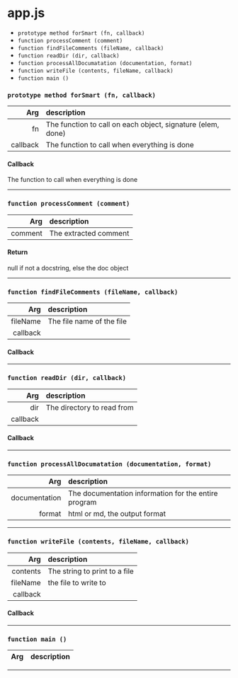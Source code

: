 # app.js

- ``` prototype method forSmart (fn, callback) ```
- ``` function processComment (comment) ```
- ``` function findFileComments (fileName, callback) ```
- ``` function readDir (dir, callback) ```
- ``` function processAllDocumatation (documentation, format) ```
- ``` function writeFile (contents, fileName, callback) ```
- ``` function main () ```



### ``` prototype method forSmart (fn, callback) ```

| Arg | description |
| --: | :-- |
| fn | The function to call on each object, signature (elem, done) |
| callback | The function to call when everything is done |




#### Callback

The function to call when everything is done





---

### ``` function processComment (comment) ```

| Arg | description |
| --: | :-- |
| comment | The extracted comment |



#### Return
 
null if not a docstring, else the doc object


---

### ``` function findFileComments (fileName, callback) ```

| Arg | description |
| --: | :-- |
| fileName | The file name of the file |
| callback |  |




#### Callback





---

### ``` function readDir (dir, callback) ```

| Arg | description |
| --: | :-- |
| dir | The directory to read from |
| callback |  |




#### Callback





---

### ``` function processAllDocumatation (documentation, format) ```

| Arg | description |
| --: | :-- |
| documentation | The documentation information for the entire program |
| format | html or md, the output format |





---

### ``` function writeFile (contents, fileName, callback) ```

| Arg | description |
| --: | :-- |
| contents | The string to print to a file |
| fileName | the file to write to |
| callback |  |




#### Callback





---

### ``` function main () ```

| Arg | description |
| --: | :-- |





---

